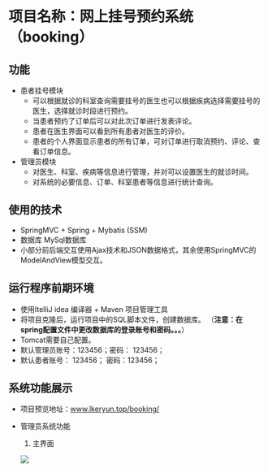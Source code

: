 # 项目名称：网上挂号预约系统 （booking）

## 功能
  - 患者挂号模块
    - 可以根据就诊的科室查询需要挂号的医生也可以根据疾病选择需要挂号的医生，选择就诊时段进行预约。
    - 当患者预约了订单后可以对此次订单进行发表评论。
    - 患者在医生界面可以看到所有患者对医生的评价。
    - 患者的个人界面显示患者的所有订单，可对订单进行取消预约、评论、查看订单信息。
  - 管理员模块
    - 对医生、科室、疾病等信息进行管理，并对可以设置医生的就诊时间。
    - 对系统的必要信息、订单、科室患者等信息进行统计查询。
## 使用的技术
  - SpringMVC + Spring + Mybatis (SSM)
  - 数据库 MySql数据库
  - 小部分前后端交互使用Ajax技术和JSON数据格式，其余使用SpringMVC的ModelAndView模型交互。
  
## 运行程序前期环境
  
  - 使用ItelliJ idea 编译器 + Maven 项目管理工具
  - 将项目克隆后，运行项目中的SQL脚本文件，创建数据库。 （**注意：在spring配置文件中更改数据库的登录账号和密码。。。**）
  - Tomcat需要自己配置。
  - 默认管理员账号：123456；密码： 123456；
  - 默认患者账号： 123456； 密码：123456；
  
## 系统功能展示
- 项目预览地址：www.lkeryun.top/booking/
- 管理员系统功能
  1. 主界面
  
  ![](https://github.com/liuke291336211/bookingImages/01.png)
  
